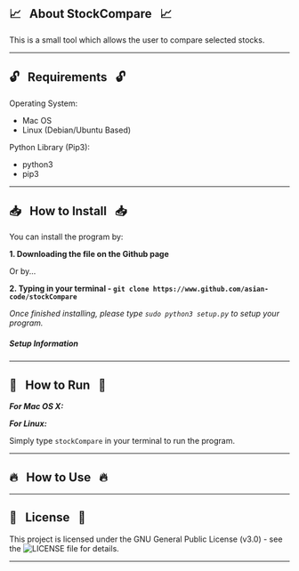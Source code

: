## :chart_with_upwards_trend: &nbsp; About StockCompare &nbsp; :chart_with_upwards_trend:

This is a small tool which allows the user to compare selected stocks.

------------------------------------------------------------------------

## :unlock: &nbsp; Requirements &nbsp; :unlock:

Operating System:
* Mac OS 
* Linux (Debian/Ubuntu Based)

Python Library (Pip3):
* python3
* pip3

------------------------------------------------------------------------

## :inbox_tray: &nbsp; How to Install &nbsp; :inbox_tray:

You can install the program by:

**1. Downloading the file on the Github page**

Or by...

**2. Typing in your terminal - `git clone https://www.github.com/asian-code/stockCompare`**

*Once finished installing, please type `sudo python3 setup.py` to setup your program.*

##### Setup Information
------------------------------------------------------------------------

## :running: &nbsp; How to Run &nbsp; :running:

***For Mac OS X:***


***For Linux:***

Simply type `stockCompare` in your terminal to run the program.


-----------------------------------------------------------------
## :fire: &nbsp; How to Use &nbsp; :fire:

------------------------------------------------------------------------

## :page_with_curl: &nbsp; License &nbsp; :page_with_curl:

This project is licensed under the GNU General Public License (v3.0) - see the ![LICENSE](https://github.com/asian-code/stockCompare/blob/master/LICENSE) file for details.

------------------------------------------------------------------------
